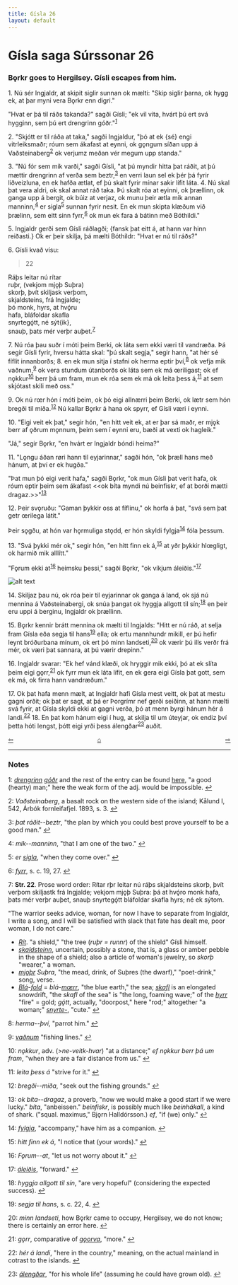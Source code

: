 ```yaml
---
title: Gísla 26
layout: default
---
```


# Gísla saga Súrssonar 26

### B&#x1EB;rkr goes to Hergilsey. Gísli escapes from him.

1\. Nú sér Ingjaldr, at skipit siglir sunnan ok mælti: "Skip siglir þarna, ok hygg ek, at þar myni vera B&#x1EB;rkr enn digri."

"Hvat er þá til ráðs takanda?" sagði Gísli; "ek vil vita, hvárt þú ert svá hygginn, sem þú ert drengrinn góðr."<sup id="a1">[1](#myfootnote1)</sup>

2\. "Skjótt er til ráða at taka," sagði Ingjaldur, "þó at ek {sé} engi vitrleiksmaðr; róum sem ákafast at eynni, ok g&#x1EB;ngum síðan upp á Vaðsteinaberg<sup id="a2">[2](#myfootnote2)</sup> ok verjumz meðan vér megum upp standa."

3\. "Nú fór sem mik varði," sagði Gísli, "at þú myndir hitta þat ráðit, at þú mættir drengrinn af verða sem beztr,<sup id="a3">[3](#myfootnote3)</sup> en verri laun sel ek þér þá fyrir liðveizluna, en ek hafða ætlat, ef þú skalt fyrir mínar sakir lífit láta. 4. Nú skal þat vera aldri, ok skal annat ráð taka. Þú skalt róa at eyinni, ok þrællinn, ok ganga upp á bergit, ok búiz at verjaz, ok munu þeir ætla mik annan manninn,<sup id="a4">[4](#myfootnote4)</sup> er sigla<sup id="a5">[5](#myfootnote5)</sup> sunnan fyrir nesit. En ek mun skipta klæðum við þrælinn, sem eitt sinn fyrr,<sup id="a6">[6](#myfootnote6)</sup> ok mun ek fara á bátinn með Bóthildi."

5\. Ingjaldr gerði sem Gísli ráðlagði; {fansk þat eitt á, at hann var hinn reiðasti.} Ok er þeir skilja, þá mælti Bóthildr: "Hvat er nú til ráðs?"

6\. Gísli kvað vísu:

   >22   
   >    
   Ráþs leitar nú rítar   
   ruþr, (vekjom mj&#x1EB;þ Suþra)   
   skorþ, þvít skiljask verþom,   
   skjaldsteins, frá Ingjalde;   
   þó monk, hyrs, at hvǫ́ru   
   hafa, bláfoldar skafla   
   snyrtegǫ́tt, né sýt{ik},   
   snauþ, þats mér verþr auþet.<sup id="a7">[7](#myfootnote7)</sup>   

7\. Nú róa þau suðr í móti þeim Berki, ok láta sem ekki væri til vandræða. Þá segir Gísli fyrir, hversu hátta skal: "þú skalt segja," segir hann, "at hér sé fíflit innanborðs; 8. en ek mun sitja í stafni ok herma eptir því,<sup id="a8">[8](#myfootnote8)</sup> ok vefja mik vaðnum,<sup id="a9">[9](#myfootnote9)</sup> ok vera stundum útanborðs ok láta sem ek má &oelig;riligast; ok ef n&#x1EB;kkur<sup id="a10">[10](#myfootnote10)</sup> berr þá um fram, mun ek róa sem ek má ok leita þess á,<sup id="a11">[11](#myfootnote11)</sup> at sem skjótast skili með oss."

9\. Ok nú r&oelig;r hón í móti þeim, ok þó eigi allnærri þeim Berki, ok lætr sem hón bregði til miða.<sup id="a12">[12](#myfootnote12)</sup> Nú kallar B&#x1EB;rkr á hana ok spyrr, ef Gísli væri í eynni.

10\. "Eigi veit ek þat," segir hón, "en hitt veit ek, at er þar sá maðr, er mj&#x1EB;k berr af &#x1EB;ðrum m&#x1EB;nnum, þeim sem í eynni eru, bæði at vexti ok hagleik."

"Já," segir B&#x1EB;rkr, "en hvárt er Ingjaldr bóndi heima?"

11\. "L&#x1EB;ngu áðan r&oslash;ri hann til eyjarinnar," sagði hón, "ok þræll hans með hánum, at því er ek hugða."

"Þat mun þó eigi verit hafa," sagði B&#x1EB;rkr, "ok mun Gísli þat verit hafa, ok róum eptir þeim sem ákafast <<ok bíta myndi nú beinfiskr, ef at borði mætti dragaz.>>"<sup id="a13">[13](#myfootnote13)</sup>

12\. Þeir sv&#x1EB;ruðu: "Gaman þykkir oss at fíflinu," ok horfa á þat, "svá sem þat getr &oelig;rilega látit."

Þeir s&#x1EB;gðu, at hón var h&#x1EB;rmuliga st&#x1EB;dd, er hón skyldi fylgja<sup id="a14">[14](#myfootnote14)</sup> fóla þessum.

13\. "Svá þykki mér ok," segir hón, "en hitt finn ek á,<sup id="a15">[15](#myfootnote15)</sup> at yðr þykkir hl&oelig;gligt, ok harmið mik alllítt."

"F&#x1EB;rum ekki at<sup id="a16">[16](#myfootnote16)</sup> heimsku þessi," sagði B&#x1EB;rkr, "ok víkjum áleiðis."<sup id="a17">[17](#myfootnote17)</sup>

![alt text](https://upload.wikimedia.org/wikipedia/commons/f/ff/G%C3%ADsla_saga_Illustration_5_-_Gisli_slips_through_Bork%27s_fingers.jpg "Gisli slips through Bork's fingers")

14\. Skiljaz þau nú, ok róa þeir til eyjarinnar ok ganga á land, ok sjá nú mennina á Vaðsteinabergi, ok snúa þangat ok hyggja allgott til sín;<sup id="a18">[18](#myfootnote18)</sup> en þeir eru uppi á berginu, Ingjaldr ok þrællinn.

15\. B&#x1EB;rkr kennir brátt mennina ok mælti til Ingjalds: "Hitt er nú ráð, at selja fram Gísla eða segja til hans<sup id="a19">[19](#myfootnote19)</sup> ella; ok ertu mannhundr mikill, er þú hefir leynt bróðurbana mínum, ok ert þó minn landseti,<sup id="a20">[20](#myfootnote20)</sup> ok værir þú ills verðr frá mér, ok væri þat sannara, at þú værir drepinn."

16\. Ingjaldr svarar: "Ek hef vánd klæði, ok hryggir mik ekki, þó at ek slíta þeim eigi g&#x1EB;rr,<sup id="a21">[21](#myfootnote21)</sup> ok fyrr mun ek láta lífit, en ek gera eigi Gísla þat gott, sem ek má, ok firra hann vandræðum."

17\. Ok þat hafa menn mælt, at Ingjaldr hafi Gísla mest veitt, ok þat at mestu gagni orðit; ok þat er sagt, at þá er Þorgrímr nef gerði seiðinn, at hann mælti svá fyrir, at Gísla skyldi ekki at gagni verða, þó at menn byrgi hánum hér á landi.<sup id="a22">[22](#myfootnote22)</sup> 18\. En þat kom hánum eigi í hug, at skilja til um úteyjar, ok endiz því þetta hóti lengst, þótt eigi yrði þess álengðar<sup id="a1">[23](#myfootnote23)</sup> auðit.

<div style="float: left"><a href="http://rcblack.net/Gisla_saga/Gisla_25">⇦</a></div>
<div style="float: right"><a href="http://rcblack.net/Gisla_saga/Gisla_27">⇨</a></div>
<div style="margin: 0 auto; width: 100px;"><a href="http://rcblack.net/Gisla_saga/Gisla_home">&#8962;</a></div>

---

### Notes

<a name="myfootnote1" id="f1">1</a>:
 [_drengrinn_](http://web.ff.cuni.cz/cgi-bin/uaa_slovnik/gmc_search_v3?cmd=viewthis&id=cv:b0105:13) [_góðr_](http://web.ff.cuni.cz/cgi-bin/uaa_slovnik/gmc_search_v3?cmd=viewthis&id=cv:b0209:63) and the rest of the entry can be found [here](http://web.ff.cuni.cz/cgi-bin/uaa_slovnik/gmc_search_v3?cmd=viewthis&id=cv:b0210:1), "a good (hearty) man;" here the weak form of the adj. would be impossible.
[↩](#a1)

<a name="myfootnote2" id="f2">2</a>:
 _Vaðsteinaberg_, a basalt rock on the western side of the island; Kålund I, 542, Árbók fornleifafjel. 1893, s. 3.
[↩](#a2)

<a name="myfootnote3" id="f3">3</a>:
 _þat ráðit--beztr_, "the plan by which you could best prove yourself to be a good man."
[↩](#a3)

<a name="myfootnote4" id="f4">4</a>:
 _mik--manninn_, "that I am one of the two."
[↩](#a4)

<a name="myfootnote5" id="f5">5</a>:
 _er_ [_sigla_](http://web.ff.cuni.cz/cgi-bin/uaa_slovnik/gmc_search_v3?cmd=viewthis&id=cv:b0527:13), "when they come over."
[↩](#a5)

<a name="myfootnote6" id="f6">6</a>:
 [_fyrr_](http://web.ff.cuni.cz/cgi-bin/uaa_slovnik/gmc_search_v3?cmd=viewthis&id=cv:b0183:69), s. c. 19, 27.
[↩](#a6)

<a name="myfootnote7" id="f7">7</a>:
 __Str. 22__. Prose word order: Rítar rþr leitar nú ráþs skjaldsteins skorþ, þvít verþom skiljastk frá Ingjalde; vekjom mj&#x1EB;þ Suþra: þá at hvǫ́ro monk hafa, þats mér verþr auþet, snauþ snyrtegǫ́tt bláfoldar skafla hyrs; né ek sýtom.

"The warrior seeks advice, woman, for now I have to separate from Ingjaldr, I write a song, and I will be satisfied with slack that fate has dealt me, poor woman, I do not care."

* [_Rít_](http://web.ff.cuni.cz/cgi-bin/uaa_slovnik/gmc_search_v3?cmd=viewthis&id=cv:b0500:12). "a shield," "the tree (_ruþr = runnr_) of the shield" Gísli himself.
* [_skaldsteinn_](http://web.ff.cuni.cz/cgi-bin/uaa_slovnik/gmc_search_v3?cmd=formquery2&query=skjald-steinn&startrow=1), uncertain, possibly a stone, that is, a glass or amber pebble in the shape of a shield; also a article of woman's jewelry, so _skorþ_ "wearer," a woman.
* [_mj&#x1EB;þr_](http://web.ff.cuni.cz/cgi-bin/uaa_slovnik/gmc_search_v3?cmd=viewthis&id=cv:b0433:4) _Suþra_, "the mead, drink, of Suþres (the dwarf)," "poet-drink," song, verse.
* [_Blá_](http://web.ff.cuni.cz/cgi-bin/uaa_slovnik/gmc_search_v3?cmd=viewthis&id=cv:b0068:2)-[_fold_](http://web.ff.cuni.cz/cgi-bin/uaa_slovnik/gmc_search_v3?cmd=viewthis&id=cv:b0163:36) = _blá_-[_m&oelig;rr_](http://web.ff.cuni.cz/cgi-bin/uaa_slovnik/gmc_search_v3?cmd=viewthis&id=cv:b0443:11), "the blue earth," the sea; [_skafl_](http://web.ff.cuni.cz/cgi-bin/uaa_slovnik/gmc_search_v3?cmd=viewthis&id=cv:b0536:23) is an elongated snowdrift, "the _skafl_ of the sea" is "the long, foaming wave;" of the [_hyrr_](http://web.ff.cuni.cz/cgi-bin/uaa_slovnik/gmc_search_v3?cmd=viewthis&id=cv:b0304:26) "fire" = gold; _gǫ́tt_, actually, "doorpost," here "rod;" altogether "a woman;" [_snyrte-_](http://web.ff.cuni.cz/cgi-bin/uaa_slovnik/gmc_search_v3?cmd=viewthis&id=cv:b0577:4), "cute."
[↩](#a7)

<a name="myfootnote8" id="f8">8</a>:
 _herma--því_, "parrot him."
[↩](#a8)

<a name="myfootnote9" id="f9">9</a>:
 [_vaðnum_](http://web.ff.cuni.cz/cgi-bin/uaa_slovnik/gmc_search_v3?cmd=viewthis&id=cv:b0673:17) "fishing lines."
[↩](#a9)

<a name="myfootnote10" id="f10">10</a>:
 _n&#x1EB;kkur_, adv. (>_ne-veitk-hvar_) "at a distance;" _ef n&#x1EB;kkur berr þá um fram_, "when they are a fair distance from us."
[↩](#a10)

<a name="myfootnote11" id="f11">11</a>:
 _leita þess á_ "strive for it."
[↩](#a11)

<a name="myfootnote12" id="f12">12</a>:
 _bregði--miða_, "seek out the fishing grounds."
[↩](#a12)

<a name="myfootnote13" id="f13">13</a>:
 _ok bíta--dragaz_, a proverb, "now we would make a good start if we were lucky." _bíta_, "anbeissen." _beinfiskr_, is possibly much like _beinhákall_, a kind of shark. ("squal. maximus," Bj&#x1EB;rn Halldórsson.) _ef_, "if (we) only."
[↩](#a13)

<a name="myfootnote14" id="f14">14</a>:
 [_fylgja_](http://web.ff.cuni.cz/cgi-bin/uaa_slovnik/gmc_search_v3?cmd=viewthis&id=cv:b0179:11), "accompany," have him as a companion.
[↩](#a14)

<a name="myfootnote15" id="f15">15</a>:
 _hitt finn ek á_, "I notice that (your words)."
[↩](#a15)

<a name="myfootnote16" id="f16">16</a>:
 _F&#x1EB;rum--at_, "let us not worry about it."
[↩](#a16)

<a name="myfootnote17" id="f17">17</a>:
 [_áleiðis_](http://web.ff.cuni.cz/cgi-bin/uaa_slovnik/gmc_search_v3?cmd=viewthis&id=cv:b0041:62), "forward."
[↩](#a17)

<a name="myfootnote18" id="f18">18</a>:
 _hyggja allgott til sín_, "are very hopeful" (considering the expected success).
[↩](#a18)

<a name="myfootnote19" id="f19">19</a>:
 _segja til hans_, s. c. 22, 4.
[↩](#a19)

<a name="myfootnote20" id="f20">20</a>:
 _minn landseti_, how B&#x1EB;rkr came to occupy, Hergilsey, we do not know; there is certainly an error here.
[↩](#a20)

<a name="myfootnote21" id="f21">21</a>:
 _g&#x1EB;rr_, comparative of [_g&#x1EB;orva_](http://web.ff.cuni.cz/cgi-bin/uaa_slovnik/gmc_search_v3?cmd=viewthis&id=cv:b0226:17), "more."
[↩](#a21)

<a name="myfootnote22" id="f22">22</a>:
 _hér á landi_, "here in the country," meaning, on the actual mainland in cotrast to the islands.
[↩](#a22)

<a name="myfootnote23" id="f23">23</a>:
[_álengðar_](http://web.ff.cuni.cz/cgi-bin/uaa_slovnik/gmc_search_v3?cmd=viewthis&id=cv:b0041:72), "for his whole life" (assuming he could have grown old).
[↩](#a23)
